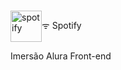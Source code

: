 <div style="display: inline_block"><br>
  
  <img align="center"  alt="spotify" src="https://github.com/FabiiHelena/spotify-imersao-alura/issues/1#issue-2095093201" width="50px"/>ᯤ Spotify
  
</div>
Imersão Alura Front-end
